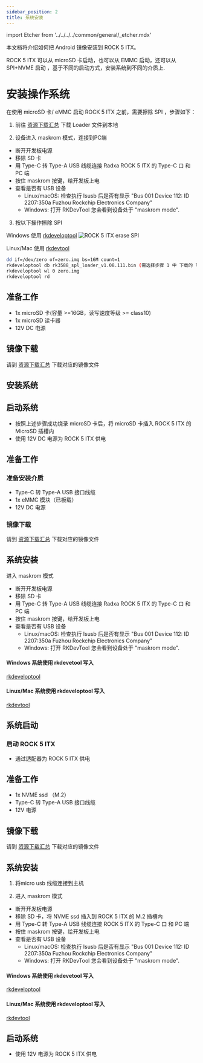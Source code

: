 ```yaml
---
sidebar_position: 2
title: 系统安装
---
```


import Etcher from '../../../../common/general/\_etcher.mdx'

本文档将介绍如何把 Android 镜像安装到 ROCK 5 ITX。

ROCK 5 ITX 可以从 microSD 卡启动，也可以从 EMMC 启动，还可以从 SPI+NVME 启动 ，基于不同的启动方式，安装系统到不同的介质上.

# 安装操作系统

在使用 microSD 卡/ eMMC 启动 ROCK 5 ITX 之前，需要擦除 SPI ，步骤如下：

1. 前往 [资源下载汇总](rock5/rock5itx/getting-started/download) 下载 Loader 文件到本地

2. 设备进入 maskrom 模式，连接到PC端

- 断开开发板电源
- 移除 SD 卡
- 用 Type-C 转 Type-A USB 线缆连接 Radxa ROCK 5 ITX 的 Type-C 口 和 PC 端
- 按住 maskrom 按键，给开发板上电
- 查看是否有 USB 设备
  - Linux/macOS: 检查执行 lsusb 后是否有显示 "Bus 001 Device 112: ID 2207:350a Fuzhou Rockchip Electronics Company"
  - Windows: 打开 RKDevTool 您会看到设备处于 "maskrom mode".

3. 按以下操作擦除 SPI

<Tabs queryString="target">

<TabItem value="windows" label="Windows">

Windows 使用 [rkdeveloptool](/rock5/rock5itx/low-level-dev/rkdeveloptool)
![ROCK 5 ITX erase SPI](/img/rock5itx/rock5itx_erase_spi_zh.webp)

</TabItem>

<TabItem value="linux/mac" label="Linux/Mac">

Linux/Mac 使用 [rkdevtool](/rock5/rock5itx/low-level-dev/rkdevtool)

```bash
dd if=/dev/zero of=zero.img bs=16M count=1
rkdeveloptool db rk3588_spl_loader_v1.08.111.bin (需选择步骤 1 中 下载的 loader 文件)
rkdeveloptool wl 0 zero.img
rkdeveloptool rd
```

</TabItem>

</Tabs>

<Tabs queryString="target">

<TabItem value="microsd" label="安装系统到 microSD 卡">

## 准备工作

- 1x microSD 卡(容量 >=16GB，读写速度等级 >= class10)
- 1x microSD 读卡器
- 12V DC 电源

## 镜像下载

请到 [资源下载汇总](rock5/rock5itx/getting-started/download) 下载对应的镜像文件

## 安装系统

<Etcher model="rock 5 ITX" />

## 启动系统

- 按照上述步骤成功烧录 microSD 卡后，将 microSD 卡插入 ROCK 5 ITX 的 MicroSD 插槽内
- 使用 12V DC 电源为 ROCK 5 ITX 供电

</TabItem>

<TabItem value="emmc" label="安装系统到 eMMC ">

## 准备工作

### 准备安装介质

- Type-C 转 Type-A USB 接口线缆
- 1x eMMC 模块（已板载）
- 12V DC 电源

### 镜像下载

请到 [资源下载汇总](rock5/rock5itx/getting-started/download) 下载对应的镜像文件

## 系统安装

进入 maskrom 模式

- 断开开发板电源
- 移除 SD 卡
- 用 Type-C 转 Type-A USB 线缆连接 Radxa ROCK 5 ITX 的 Type-C 口 和 PC 端
- 按住 maskrom 按键，给开发板上电
- 查看是否有 USB 设备
  - Linux/macOS: 检查执行 lsusb 后是否有显示 "Bus 001 Device 112: ID 2207:350a Fuzhou Rockchip Electronics Company"
  - Windows: 打开 RKDevTool 您会看到设备处于 "maskrom mode".

<Tabs queryString="target">

<TabItem value="windows" label="Windows">

#### Windows 系统使用 rkdevetool 写入

[rkdeveloptool](/rock5/rock5itx/low-level-dev/rkdeveloptool)

</TabItem>

<TabItem value="linux/mac" label="Linux/mac">

#### Linux/Mac 系统使用 rkdeveloptool 写入

[rkdevtool](/rock5/rock5itx/low-level-dev/rkdevtool)

</TabItem>

</Tabs>

## 系统启动

### 启动 ROCK 5 ITX

- 通过适配器为 ROCK 5 ITX 供电

</TabItem>

<TabItem value="spi_nvme" label="安装系统到 SPI-NVME ">

## 准备工作

- 1x NVME ssd （M.2）
- Type-C 转 Type-A USB 接口线缆
- 12V 电源

## 镜像下载

请到 [资源下载汇总](rock5/rock5itx/getting-started/download) 下载对应的镜像文件

## 系统安装

1. 将micro usb 线缆连接到主机

2. 进入 maskrom 模式

- 断开开发板电源
- 移除 SD 卡，将 NVME ssd 插入到 ROCK 5 ITX 的 M.2 插槽内
- 用 Type-C 转 Type-A USB 线缆连接 ROCK 5 ITX 的 Type-C 口 和 PC 端
- 按住 maskrom 按键，给开发板上电
- 查看是否有 USB 设备
  - Linux/macOS: 检查执行 lsusb 后是否有显示 "Bus 001 Device 112: ID 2207:350a Fuzhou Rockchip Electronics Company"
  - Windows: 打开 RKDevTool 您会看到设备处于 "maskrom mode".

<Tabs queryString="target">

<TabItem value="windows" label="Windows">

#### Windows 系统使用 rkdevetool 写入

[rkdeveloptool](/rock5/rock5itx/low-level-dev/rkdeveloptool)

</TabItem>

<TabItem value="linux/mac" label="Linux/mac">

#### Linux/Mac 系统使用 rkdeveloptool 写入

[rkdevtool](/rock5/rock5itx/low-level-dev/rkdevtool)

</TabItem>

</Tabs>

## 启动系统

- 使用 12V 电源为 ROCK 5 ITX 供电

</TabItem>

</Tabs>
